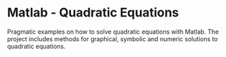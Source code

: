 # Matlab - Quadratic Equations

Pragmatic examples on how to solve quadratic equations with Matlab. The project includes methods for graphical, symbolic and numeric solutions to quadratic equations. 


